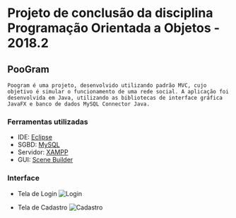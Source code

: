 # Projeto de conclusão da disciplina Programação Orientada a Objetos - 2018.2

## PooGram
	Poogram é uma projeto, desenvolvido utilizando padrão MVC, cujo objetivo é simular o funcionamento de uma rede social. A aplicação foi desenvolvida em Java, utilizando as bibliotecas de interface gráfica JavaFX e banco de dados MySQL Connector Java.

### Ferramentas utilizadas
- IDE: [Eclipse](https://www.eclipse.org/)
- SGBD: [MySQL](https://www.mysql.com/)
- Servidor: [XAMPP](https://www.apachefriends.org/index.html)
- GUI: [Scene Builder](https://gluonhq.com/products/scene-builder/)

### Interface
- Tela de Login
	![Login](http://imgbox.com/5GfHwvpc)

- Tela de Cadastro
	![Cadastro](http://imgbox.com/XFQ7XqMe)
